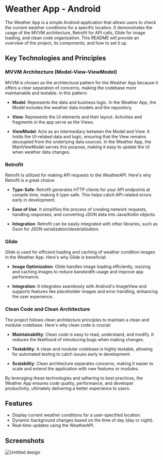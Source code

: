 # Weather App - Android


The Weather App is a simple Android application that allows users to check the current weather conditions for a specific location. It demonstrates the usage of the MVVM architecture, Retrofit for API calls, Glide for image loading, and clean code organization. This README will provide an overview of the project, its components, and how to set it up.


## Key Technologies and Principles

### MVVM Architecture (Model-View-ViewModel)

MVVM is chosen as the architectural pattern for the Weather App because it offers a clear separation of concerns, making the codebase more maintainable and testable. In this pattern:

- **Model**: Represents the data and business logic. In the Weather App, the Model includes the weather data models and the repository.

- **View**: Represents the UI elements and their layout. Activities and fragments in the app serve as the Views.

- **ViewModel**: Acts as an intermediary between the Model and View. It holds the UI-related data and logic, ensuring that the View remains decoupled from the underlying data sources. In the Weather App, the MainViewModel serves this purpose, making it easy to update the UI when weather data changes.

### Retrofit

Retrofit is utilized for making API requests to the WeatherAPI. Here's why Retrofit is a great choice:

- **Type-Safe**: Retrofit generates HTTP clients for your API endpoints at compile time, making it type-safe. This helps catch API-related errors early in development.

- **Ease of Use**: It simplifies the process of creating network requests, handling responses, and converting JSON data into Java/Kotlin objects.

- **Integration**: Retrofit can be easily integrated with other libraries, such as Gson for JSON serialization/deserialization.

### Glide

Glide is used for efficient loading and caching of weather condition images in the Weather App. Here's why Glide is beneficial:

- **Image Optimization**: Glide handles image loading efficiently, resizing and caching images to reduce bandwidth usage and improve app performance.

- **Integration**: It integrates seamlessly with Android's ImageView and supports features like placeholder images and error handling, enhancing the user experience.

### Clean Code and Clean Architecture

The project follows clean architecture principles to maintain a clean and modular codebase. Here's why clean code is crucial:

- **Maintainability**: Clean code is easy to read, understand, and modify. It reduces the likelihood of introducing bugs when making changes.

- **Testability**: A clean and modular codebase is highly testable, allowing for automated testing to catch issues early in development.

- **Scalability**: Clean architecture separates concerns, making it easier to scale and extend the application with new features or modules.

By leveraging these technologies and adhering to best practices, the Weather App ensures code quality, performance, and developer productivity, ultimately delivering a better experience to users.



## Features

- Display current weather conditions for a user-specified location.
- Dynamic background changes based on the time of day (day or night).
- Real-time updates using the WeatherAPI.

## Screenshots

![Untitled design](https://github.com/bimalkaf/Android_Retrofit/assets/60041910/b63a1f88-88f4-441c-bad4-a928b3451f1c)


